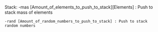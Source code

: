 Stack:
	-mas [Amount_of_elements_to_push_to_stack][Elements] : Push to stack mass of elements

	-rand [Amount_of_random_numbers_to_push_to_stack] : Push to stack random numbers
